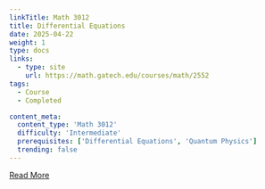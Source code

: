 ```yaml
---
linkTitle: Math 3012
title: Differential Equations
date: 2025-04-22
weight: 1
type: docs
links:
  - type: site
    url: https://math.gatech.edu/courses/math/2552
tags:
  - Course
  - Completed

content_meta:
  content_type: 'Math 3012'
  difficulty: 'Intermediate'
  prerequisites: ['Differential Equations', 'Quantum Physics']
  trending: false
---
```


[Read More](https://math.gatech.edu/courses/math/2552)